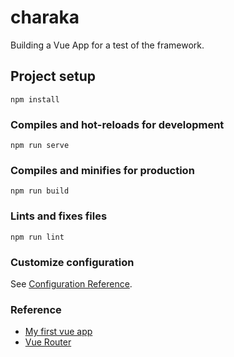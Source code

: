 # charaka

Building a Vue App for a test of the framework.

## Project setup
```
npm install
```

### Compiles and hot-reloads for development
```
npm run serve
```

### Compiles and minifies for production
```
npm run build
```

### Lints and fixes files
```
npm run lint
```

### Customize configuration
See [Configuration Reference](https://cli.vuejs.org/config/).


### Reference

 - [My first vue app][1]
 - [Vue Router][v-2]

















[1]: https://github.com/saumya/Vue101
[v-2]: https://router.vuejs.org/